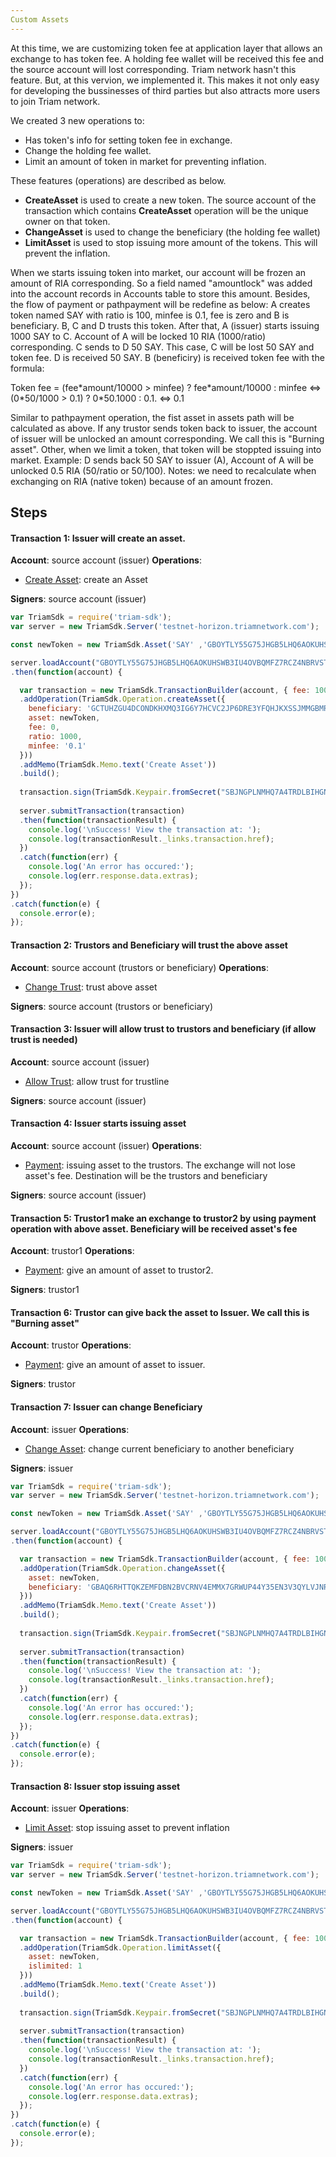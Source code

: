 ```yaml
---
Custom Assets
---
```


At this time, we are customizing token fee at application layer that allows an exchange to has token fee. A holding fee wallet will be received this fee and the source account will lost corresponding. Triam network hasn't this feature. But, at this vervion, we implemented it. This makes it not only easy for developing the bussinesses of third parties but also attracts more users to join Triam network. 

We created 3 new operations to:
- Has token's info for setting token fee in exchange.
- Change the holding fee wallet.
- Limit an amount of token in market for preventing inflation.

These features (operations) are described as below.
 - **CreateAsset** is used to create a new token. The source account of the transaction which contains **CreateAsset** operation will be the unique owner on that token. 
 - **ChangeAsset** is used to change the beneficiary (the holding fee wallet)
 - **LimitAsset** is used to stop issuing more amount of the tokens. This will prevent the inflation.

When we starts issuing token into market, our account will be frozen an amount of RIA corresponding. So a field named "amountlock" was added into the account records in Accounts table  to store this amount. Besides, the flow of payment or pathpayment will be redefine as below:
 A creates token named SAY with ratio is 100, minfee is 0.1, fee is zero and B is beneficiary. 
 B, C and D trusts this token. After that, A (issuer) starts issuing 1000 SAY to C. Account of A will be locked 10 RIA (1000/ratio) corresponding. C sends to D 50 SAY. This case, C will be lost 50 SAY and token fee. D is received 50 SAY. B (beneficiry) is received token fee with the formula:

 Token fee = (fee\*amount/10000 > minfee) ? fee\*amount/10000 : minfee
 <=> (0\*50/1000 > 0.1) ? 0\*50.1000 : 0.1. <=> 0.1

 Similar to pathpayment operation, the fist asset in assets path will be calculated as above.
 If any trustor sends token back to issuer, the account of issuer will be unlocked an amount corresponding. We call this is "Burning asset". Other, when we limit a token, that token will be stoppted issuing into market. Example:
 D sends back 50 SAY to issuer (A), Account of A will be unlocked 0.5 RIA (50/ratio or 50/100).
 Notes: we need to recalculate when exchanging on RIA (native token) because of an amount frozen. 


## Steps

#### Transaction 1: Issuer will create an asset.
**Account**: source account (issuer)
**Operations**:	
- [Create Asset](https://triamnetwork.github.io/triam-docs/#/docs/guides/concepts/list-of-operations?id=create-asset): create an Asset

**Signers**: source account (issuer)

```js
var TriamSdk = require('triam-sdk');
var server = new TriamSdk.Server('testnet-horizon.triamnetwork.com');

const newToken = new TriamSdk.Asset('SAY' ,'GBOYTLY55G75JHGB5LHQ6AOKUHSWB3IU4OVBQMFZ7RCZ4NBRVST4M3NZ');

server.loadAccount("GBOYTLY55G75JHGB5LHQ6AOKUHSWB3IU4OVBQMFZ7RCZ4NBRVST4M3NZ")
.then(function(account) {

  var transaction = new TriamSdk.TransactionBuilder(account, { fee: 10000})
  .addOperation(TriamSdk.Operation.createAsset({
    beneficiary: 'GCTUHZGU4DCONDKHXMQ3IG6Y7HCVC2JP6DRE3YFQHJKXSSJMMGBMR6PI',
    asset: newToken,
    fee: 0,
    ratio: 1000,
    minfee: '0.1'
  }))
  .addMemo(TriamSdk.Memo.text('Create Asset'))
  .build();
  
  transaction.sign(TriamSdk.Keypair.fromSecret("SBJNGPLNMHQ7A4TRDLBIHGNBWP5BRBP62DXC2N5UMZI3FHRY2ON3WAYL"));
  
  server.submitTransaction(transaction)
  .then(function(transactionResult) {
    console.log('\nSuccess! View the transaction at: ');
    console.log(transactionResult._links.transaction.href);
  })
  .catch(function(err) {
    console.log('An error has occured:');
    console.log(err.response.data.extras);
  });
})
.catch(function(e) {
  console.error(e);
});
```

#### Transaction 2: Trustors and Beneficiary will trust the above asset
**Account**: source account (trustors or beneficiary)
**Operations**:
- [Change Trust](https://triamnetwork.github.io/triam-docs/#/docs/guides/concepts/list-of-operations?id=change-trust): trust above asset

**Signers**: source account (trustors or beneficiary)


#### Transaction 3: Issuer will allow trust to trustors and beneficiary (if  allow trust is needed)
**Account**: source account (issuer)
- [Allow Trust](https://triamnetwork.github.io/triam-docs/#/docs/guides/concepts/list-of-operations?id=allow-trust): allow trust for trustline

**Signers**: source account (issuer)

#### Transaction 4: Issuer starts issuing asset
**Account**: source account (issuer)
**Operations**:
- [Payment](https://triamnetwork.github.io/triam-docs/#/docs/guides/concepts/list-of-operations?id=payment): issuing asset to the trustors. The exchange will not lose asset's fee. Destination will be the trustors and beneficiary

**Signers**: source account (issuer)


#### Transaction 5: Trustor1 make an exchange to trustor2 by using payment operation with above asset. Beneficiary will be received asset's fee
**Account**: trustor1
**Operations**:
- [Payment](https://triamnetwork.github.io/triam-docs/#/docs/guides/concepts/list-of-operations?id=payment): give an amount of asset to trustor2. 

**Signers**: trustor1


#### Transaction 6: Trustor can give back the asset to Issuer. We call this is "Burning asset"
**Account**: trustor
**Operations**:
- [Payment](https://triamnetwork.github.io/triam-docs/#/docs/guides/concepts/list-of-operations?id=payment): give an amount of asset to issuer. 

**Signers**: trustor

#### Transaction 7: Issuer can change Beneficiary
**Account**: issuer
**Operations**:
- [Change Asset](https://triamnetwork.github.io/triam-docs/#/docs/guides/concepts/list-of-operations?id=change-asset): change current beneficiary to another beneficiary

**Signers**: issuer

```js
var TriamSdk = require('triam-sdk');
var server = new TriamSdk.Server('testnet-horizon.triamnetwork.com');

const newToken = new TriamSdk.Asset('SAY' ,'GBOYTLY55G75JHGB5LHQ6AOKUHSWB3IU4OVBQMFZ7RCZ4NBRVST4M3NZ');

server.loadAccount("GBOYTLY55G75JHGB5LHQ6AOKUHSWB3IU4OVBQMFZ7RCZ4NBRVST4M3NZ")
.then(function(account) {

  var transaction = new TriamSdk.TransactionBuilder(account, { fee: 10000})
  .addOperation(TriamSdk.Operation.changeAsset({
    asset: newToken,
    beneficiary: 'GBAQ6RHTTQKZEMFDBN2BVCRNV4EMMX7GRWUP44Y35EN3V3QYLVJNRZKR'
  }))
  .addMemo(TriamSdk.Memo.text('Create Asset'))
  .build();
  
  transaction.sign(TriamSdk.Keypair.fromSecret("SBJNGPLNMHQ7A4TRDLBIHGNBWP5BRBP62DXC2N5UMZI3FHRY2ON3WAYL"));
  
  server.submitTransaction(transaction)
  .then(function(transactionResult) {
    console.log('\nSuccess! View the transaction at: ');
    console.log(transactionResult._links.transaction.href);
  })
  .catch(function(err) {
    console.log('An error has occured:');
    console.log(err.response.data.extras);
  });
})
.catch(function(e) {
  console.error(e);
});
```

#### Transaction 8: Issuer stop issuing asset
**Account**: issuer
**Operations**:
- [Limit Asset](https://triamnetwork.github.io/triam-docs/#/docs/guides/concepts/list-of-operations?id=limit-asset): stop issuing asset to prevent inflation

**Signers**: issuer

```js
var TriamSdk = require('triam-sdk');
var server = new TriamSdk.Server('testnet-horizon.triamnetwork.com');

const newToken = new TriamSdk.Asset('SAY' ,'GBOYTLY55G75JHGB5LHQ6AOKUHSWB3IU4OVBQMFZ7RCZ4NBRVST4M3NZ');

server.loadAccount("GBOYTLY55G75JHGB5LHQ6AOKUHSWB3IU4OVBQMFZ7RCZ4NBRVST4M3NZ")
.then(function(account) {

  var transaction = new TriamSdk.TransactionBuilder(account, { fee: 10000})
  .addOperation(TriamSdk.Operation.limitAsset({
    asset: newToken,
    islimited: 1
  }))
  .addMemo(TriamSdk.Memo.text('Create Asset'))
  .build();
  
  transaction.sign(TriamSdk.Keypair.fromSecret("SBJNGPLNMHQ7A4TRDLBIHGNBWP5BRBP62DXC2N5UMZI3FHRY2ON3WAYL"));
  
  server.submitTransaction(transaction)
  .then(function(transactionResult) {
    console.log('\nSuccess! View the transaction at: ');
    console.log(transactionResult._links.transaction.href);
  })
  .catch(function(err) {
    console.log('An error has occured:');
    console.log(err.response.data.extras);
  });
})
.catch(function(e) {
  console.error(e);
});
```
